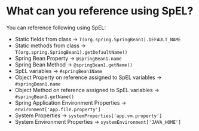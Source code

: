 # What can you reference using SpEL?
You can reference following using SpEL:
- Static fields from class -> ```T(org.spring.SpringBean1).DEFAULT_NAME```
- Static methods from class -> ```T(org.spring.SpringBean1).getDefaultName()```
- Spring Bean Property -> ```@springBean1.name```
- Spring Bean Method -> ```@springBean1.getName()```
- SpEL variables -> ```#springBean1Name```
- Object Property on reference assigned to SpEL variables -> ```#springBean1.name```
- Object Method on reference assigned to SpEL variables -> ```#springBean1.getName()```
- Spring Application Environment Properties -> ```environment['app.file.property']```
- System Properties -> ```systemProperties['app.vm.property']```
- System Environment Properties -> ```systemEnvironment['JAVA_HOME']```